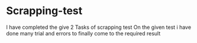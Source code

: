 # Scrapping-test
I have completed the give 2 Tasks of scrapping test
On the given test i have done many trial and errors to finally come to the required result
